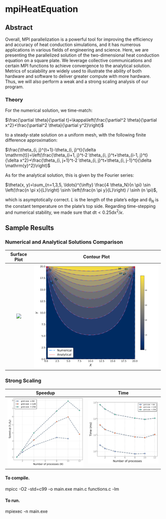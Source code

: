 # mpiHeatEquation

## Abstract
Overall, MPI parallelization is a powerful tool for improving the efficiency and accuracy of heat conduction simulations, and it has numerous applications in various fields of engineering and science. Here, we are presenting the parallelized solution of the two-dimensional heat conduction equation on a square plate. We leverage collective communications and certain MPI functions to achieve convergence to the analytical solution. Metrics of scalability are widely used to illustrate the ability of both hardware and software to deliver greater compute with more hardware. Thus, we will also perform a weak and a strong scaling analysis of our program.

### Theory
For the numerical solution, we time-match:

$\frac{\partial \theta}{\partial t}=\kappa\left(\frac{\partial^2 \theta}{\partial x^2}+\frac{\partial^2 \theta}{\partial y^2}\right)$

to a steady-state solution on a uniform mesh, with the following finite difference approximation:

$\frac{\theta_{i, j}^{t+1}-\theta_{i, j}^t}{\delta \mathrm{t}}=\left(\frac{\theta_{i+1, j}^t-2 \theta_{i, j}^t+\theta_{i-1, j}^t}{\delta x^2}+\frac{\theta_{i, j+1}^t-2 \theta_{i, j}^t+\theta_{i, j-1}^t}{\delta \mathrm{y}^2}\right)$

As for the analytical solution, this is given by the Fourier series:

$\theta(x, y)=\sum_{n=1,3,5, \ldots}^{\infty} \frac{4 \theta_N}{n \pi} \sin \left(\frac{n \pi x}{L}\right) \sinh \left(\frac{n \pi y}{L}\right) / \sinh (n \pi)$,

which is asymptotically correct. $L$ is the length of the plate’s edge and $\theta_{N}$ is the constant temperature on the plate’s top side. Regarding time-stepping and numerical stability, we made sure that $\mathrm{dt}<0.25 \mathrm{dx}^2 / \kappa$.

## Sample Results

### Numerical and Analytical Solutions Comparison

Surface Plot            |  Contour Plot
:-------------------------:|:-------------------------:
<img src="figures/numerical-temp-surf.png" style="width:600px;"/>  |  <img src="figures/comparison_temp.png" style="width:600px;"/>


### Strong Scaling

Speedup            |  Time
:-------------------------:|:-------------------------:
<img src="figures/strong-scaling_speedup.png" style="width:600px;"/>  |  <img src="figures/strong-scaling_time.png" style="width:600px;"/>

####  To compile.
mpicc -O2 -std=c99 -o main.exe main.c functions.c -lm

####  To run.
mpiexec -n <number of processes> main.exe
